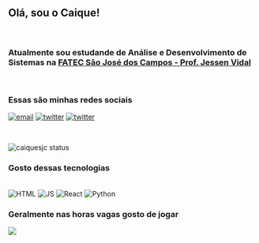 ## Olá, sou o Caique!
<br/>

### Atualmente sou estudande de Análise e Desenvolvimento de Sistemas na [FATEC São José dos Campos - Prof. Jessen Vidal](http://fatecsjc-prd.azurewebsites.net)
<br/>

### Essas são minhas redes sociais
[![email](https://img.shields.io/badge/LinkedIn-0077B5?style=for-the-badge&logo=linkedin&logoColor=white)](https://www.linkedin.com/in/caiquesjc/)
[![twitter](https://img.shields.io/badge/Instagram-E4405F?style=for-the-badge&logo=instagram&logoColor=white)](https://instagram.com/caiquesjc1)
[![twitter](https://img.shields.io/badge/Twitter-1DA1F2?style=for-the-badge&logo=twitter&logoColor=white)](https://twitter.com/caiquesjc1)

<br/>

![caiquesjc status](https://github-readme-stats.vercel.app/api?username=caiquesjc&show_icons=true&theme=tokyonight)

### Gosto dessas tecnologias
<div style="disply: inline_block;"><br/>
    <img src="https://img.shields.io/badge/html5-%23E34F26.svg?style=for-the-badge&logo=html5&logoColor=white" 
    alt="HTML"/>
    <img src="https://img.shields.io/badge/JavaScript-F7DF1E?style=for-the-badge&logo=javascript&logoColor=black" 
    alt="JS"/>
    <img src="https://img.shields.io/badge/React-20232A?style=for-the-badge&logo=react&logoColor=61DAFB" 
    alt="React"/>
    <img src="https://img.shields.io/badge/Python-3776AB?style=for-the-badge&logo=python&logoColor=white" 
    alt="Python"/>
</div>

<!-- [![Top Langs](https://github-readme-stats.vercel.app/api/top-langs/?username=caiquesjc&layout=compact)](https://github.com/anuraghazra/github-readme-stats)

-->

### Geralmente nas horas vagas gosto de jogar 
[![](https://img.shields.io/badge/Counter_Strike-000000?style=for-the-badge&logo=counter-strike&logoColor=white)](https://store.steampowered.com/app/730/CounterStrike_Global_Offensive/)

